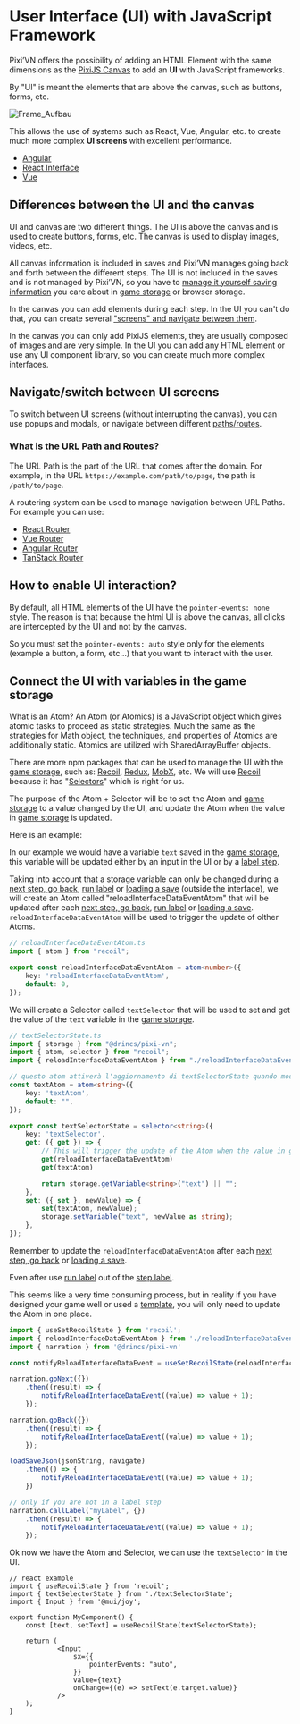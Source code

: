 # User Interface (UI) with JavaScript Framework

Pixi’VN offers the possibility of adding an HTML Element with the same dimensions as the [PixiJS Canvas](/start/canvas-elements.md) to add an **UI** with JavaScript frameworks.

By "UI" is meant the elements that are above the canvas, such as buttons, forms, etc.

![Frame_Aufbau](https://firebasestorage.googleapis.com/v0/b/pixi-vn.appspot.com/o/public%2FPixiVN_interface.png?alt=media)

This allows the use of systems such as React, Vue, Angular, etc. to create much more complex **UI screens** with excellent performance.

* [Angular](/start/interface-angular.md)
* [React Interface](/start/interface-react.md)
* [Vue](/start/interface-vue.md)

## Differences between the UI and the canvas

UI and canvas are two different things. The UI is above the canvas and is used to create buttons, forms, etc. The canvas is used to display images, videos, etc.

All canvas information is included in saves and Pixi’VN manages going back and forth between the different steps. The UI is not included in the saves and is not managed by Pixi’VN, so you have to [manage it yourself saving information](#use-atom-for-connect-the-interface-with-variables-in-the-game-storage) you care about in [game storage](/start/storage.md) or browser storage.

In the canvas you can add elements during each step. In the UI you can't do that, you can create several ["screens" and navigate between them](#navigateswitch-between-ui-screens).

In the canvas you can only add PixiJS elements, they are usually composed of images and are very simple. In the UI you can add any HTML element or use any UI component library, so you can create much more complex interfaces.

## Navigate/switch between UI screens

To switch between UI screens (without interrupting the canvas), you can use popups and modals, or navigate between different [paths/routes](#what-is-the-url-path-and-routes).

### What is the URL Path and Routes?

The URL Path is the part of the URL that comes after the domain. For example, in the URL `https://example.com/path/to/page`, the path is `/path/to/page`.

A routering system can be used to manage navigation between URL Paths. For example you can use:

* [React Router](https://reactrouter.com/)
* [Vue Router](https://router.vuejs.org/)
* [Angular Router](https://angular.io/guide/router)
* [TanStack Router](https://tanstack.com/router/latest)

## How to enable UI interaction?

By default, all HTML elements of the UI have the `pointer-events: none` style.
The reason is that because the html UI is above the canvas, all clicks are intercepted by the UI and not by the canvas.

So you must set the `pointer-events: auto` style only for the elements (example a button, a form, etc...) that you want to interact with the user.

## Connect the UI with variables in the game storage

What is an Atom? An Atom (or Atomics) is a JavaScript object which gives atomic tasks to proceed as static strategies. Much the same as the strategies for Math object, the techniques, and properties of Atomics are additionally static. Atomics are utilized with SharedArrayBuffer objects.

There are more npm packages that can be used to manage the UI with the [game storage](/start/storage.md), such as: [Recoil](https://recoiljs.org/), [Redux](https://redux.js.org/), [MobX](https://mobx.js.org/README.html), etc. We will use [Recoil](https://recoiljs.org/) because it has "[Selectors](https://recoiljs.org/docs/basic-tutorial/selectors)" which is right for us.

The purpose of the Atom + Selector will be to set the Atom and [game storage](/start/storage.md) to a value changed by the UI, and update the Atom when the value in [game storage](/start/storage.md) is updated.

Here is an example:

In our example we would have a variable `text` saved in the [game storage](/start/storage.md), this variable will be updated either by an input in the UI or by a [label step](/start/labels.md).

Taking into account that a storage variable can only be changed during a [next step, go back](/start/labels.md#next-step-and-go-back), [run label](/start/labels.md#run-a-label) or [loading a save](/start/save.md#load) (outside the interface), we will create an Atom called "reloadInterfaceDataEventAtom" that will be updated after each [next step, go back](/start/labels.md#next-step-and-go-back), [run label](/start/labels.md#run-a-label) or [loading a save](/start/save.md#load). `reloadInterfaceDataEventAtom` will be used to trigger the update of olther Atoms.

```typescript
// reloadInterfaceDataEventAtom.ts
import { atom } from "recoil";

export const reloadInterfaceDataEventAtom = atom<number>({
    key: 'reloadInterfaceDataEventAtom',
    default: 0,
});
```

We will create a Selector called `textSelector` that will be used to set and get the value of the `text` variable in the [game storage](/start/storage.md).

```typescript
// textSelectorState.ts
import { storage } from "@drincs/pixi-vn";
import { atom, selector } from "recoil";
import { reloadInterfaceDataEventAtom } from "./reloadInterfaceDataEventAtom";

// questo atom attiverà l'aggiornamento di textSelectorState quando modificherò il valore di textSelectorState
const textAtom = atom<string>({
    key: 'textAtom',
    default: "",
});

export const textSelectorState = selector<string>({
    key: 'textSelector',
    get: ({ get }) => {
        // This will trigger the update of the Atom when the value in game storage is updated
        get(reloadInterfaceDataEventAtom)
        get(textAtom)

        return storage.getVariable<string>("text") || "";
    },
    set: ({ set }, newValue) => {
        set(textAtom, newValue);
        storage.setVariable("text", newValue as string);
    },
});
```

Remember to update the `reloadInterfaceDataEventAtom` after each [next step, go back](/start/labels.md#next-step-and-go-back) or [loading a save](/start/save.md#load).

Even after use [run label](/start/labels.md#run-a-label) out of the [step label](/start/labels.md#run-a-label).

This seems like a very time consuming process, but in reality if you have designed your game well or used a [template](/start/getting-started.md#project-initialization), you will only need to update the Atom in one place.

```typescript
import { useSetRecoilState } from 'recoil';
import { reloadInterfaceDataEventAtom } from './reloadInterfaceDataEventAtom';
import { narration } from '@drincs/pixi-vn'

const notifyReloadInterfaceDataEvent = useSetRecoilState(reloadInterfaceDataEventAtom);

narration.goNext({})
    .then((result) => {
        notifyReloadInterfaceDataEvent((value) => value + 1);
    });

narration.goBack({})
    .then((result) => {
        notifyReloadInterfaceDataEvent((value) => value + 1);
    });

loadSaveJson(jsonString, navigate)
    .then(() => {
        notifyReloadInterfaceDataEvent((value) => value + 1);
    })

// only if you are not in a label step
narration.callLabel("myLabel", {})
    .then((result) => {
        notifyReloadInterfaceDataEvent((value) => value + 1);
    });
```

Ok now we have the Atom and Selector, we can use the `textSelector` in the UI.

```tsx
// react example
import { useRecoilState } from 'recoil';
import { textSelectorState } from './textSelectorState';
import { Input } from '@mui/joy';

export function MyComponent() {
    const [text, setText] = useRecoilState(textSelectorState);

    return (
            <Input
                sx={{
                    pointerEvents: "auto",
                }}
                value={text}
                onChange={(e) => setText(e.target.value)}
            />
    );
}
```
